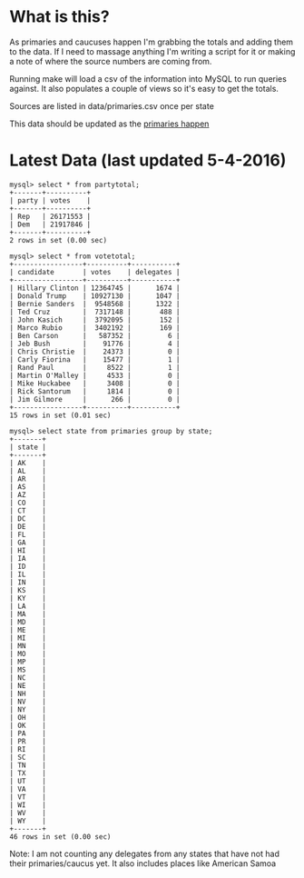 What is this?
=======================================

As primaries and caucuses happen I'm grabbing the totals and adding them
to the data. If I need to massage anything I'm writing a script for it
or making a note of where the source numbers are coming from. 

Running make will load a csv of the information into MySQL to run
queries against. It also populates a couple of views so it's easy to
get the totals. 

Sources are listed in data/primaries.csv once per state

This data should be updated as the [primaries happen](http://www.uspresidentialelectionnews.com/2016-presidential-primary-schedule-calendar/)

Latest Data (last updated 5-4-2016)
======================================
```
mysql> select * from partytotal;
+-------+----------+
| party | votes    |
+-------+----------+
| Rep   | 26171553 |
| Dem   | 21917846 |
+-------+----------+
2 rows in set (0.00 sec)

mysql> select * from votetotal;
+-----------------+----------+-----------+
| candidate       | votes    | delegates |
+-----------------+----------+-----------+
| Hillary Clinton | 12364745 |      1674 |
| Donald Trump    | 10927130 |      1047 |
| Bernie Sanders  |  9548568 |      1322 |
| Ted Cruz        |  7317148 |       488 |
| John Kasich     |  3792095 |       152 |
| Marco Rubio     |  3402192 |       169 |
| Ben Carson      |   587352 |         6 |
| Jeb Bush        |    91776 |         4 |
| Chris Christie  |    24373 |         0 |
| Carly Fiorina   |    15477 |         1 |
| Rand Paul       |     8522 |         1 |
| Martin O'Malley |     4533 |         0 |
| Mike Huckabee   |     3408 |         0 |
| Rick Santorum   |     1814 |         0 |
| Jim Gilmore     |      266 |         0 |
+-----------------+----------+-----------+
15 rows in set (0.01 sec)

mysql> select state from primaries group by state;
+-------+
| state |
+-------+
| AK    |
| AL    |
| AR    |
| AS    |
| AZ    |
| CO    |
| CT    |
| DC    |
| DE    |
| FL    |
| GA    |
| HI    |
| IA    |
| ID    |
| IL    |
| IN    |
| KS    |
| KY    |
| LA    |
| MA    |
| MD    |
| ME    |
| MI    |
| MN    |
| MO    |
| MP    |
| MS    |
| NC    |
| NE    |
| NH    |
| NV    |
| NY    |
| OH    |
| OK    |
| PA    |
| PR    |
| RI    |
| SC    |
| TN    |
| TX    |
| UT    |
| VA    |
| VT    |
| WI    |
| WV    |
| WY    |
+-------+
46 rows in set (0.00 sec)

```

Note: I am not counting any delegates from any states that have not had 
their primaries/caucus yet. It also includes places like American Samoa
